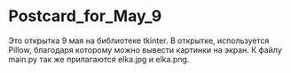 # Postcard_for_May_9
Это открытка 9 мая на библиотеке tkinter. В открытке, используется Pillow, благодаря которому можно вывести картинки на экран. К файлу main.py так же прилагаются elka.jpg и elka.png. 